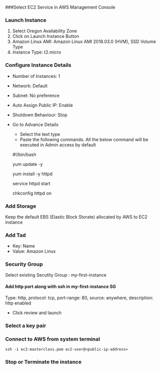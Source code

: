 	

     
###Select EC2 Service in AWS Management Console

### Launch Instance
1. Select Oregon Availability Zone
2. Click on Launch Instance Button
3. Amazon Linux AMI: Amazon Linux AMI 2018.03.0 (HVM), SSD Volume Type
4. Instance Type: t2.micro 

### Configure Instance Details
* Number of Instances: 1
* Network: Default
* Subnet: No preference
* Auto Assign Public IP: Enable
* Shutdown Behaviour: Stop
* Go to Advance Details
	* Select the text type
	* Paste the following commands. All the below command will be executed in Admin access by default 
  
  	\#!/bin/bash
  
  	yum update -y
  
  	yum install -y httpd
  
  	service httpd start
  
  	chkconfig httpd on


### Add Storage
Keep the default EBS (Elastic Block Storate) allocated by AWS to EC2 instance

### Add Tad
* Key: Name
* Value: Amazon Linux

### Security Group
Select existing Secutity Group : my-first-instance

#### Add http port along with ssh in my-first-instance SG

Type: http, protocol: tcp, port-range: 80, source: anywhere, description: http enabled

* Click review and launch

### Select a key pair


### Connect to AWS from system terminal

	ssh -i ec2-masterclass.pem ec2-user@<public-ip-address>


### Stop or Terminate the instance







